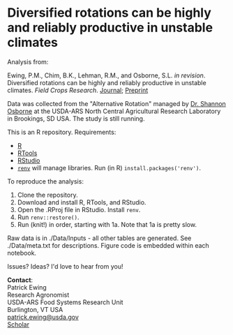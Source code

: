 # Diversified rotations can be highly and reliably productive in unstable climates

Analysis from:

Ewing, P.M., Chim, B.K., Lehman, R.M., and Osborne, S.L. *in revision*. Diversified rotations can be highly and reliably productive in unstable climates. *Field Crops Research*. [Journal](link); [Preprint](https://www.cabidigitallibrary.org/doi/10.31220/agriRxiv.2023.00202)

Data was collected from the "Alternative Rotation" managed by [Dr. Shannon Osborne](https://www.ars.usda.gov/people-locations/person/?person-id=12527)
at the USDA-ARS North Central Agricultural Research Laboratory in Brookings, SD USA. The study is still running. 

This is an R repository. Requirements:  
- [R](https://cran.r-project.org/)
- [RTools](https://cran.r-project.org/bin/windows/Rtools/)
- [RStudio](https://posit.co/download/rstudio-desktop/)
- [`renv`](https://rstudio.github.io/renv/articles/renv.html) will manage libraries. Run (in R) `install.packages('renv')`.

To reproduce the analysis:  
1. Clone the repository.
2. Download and install R, RTools, and RStudio.
3. Open the .RProj file in RStudio. Install `renv`.
5. Run `renv::restore()`.
6. Run (knit!) in order, starting with 1a. Note that 1a is pretty slow. 

Raw data is in ./Data/Inputs - all other tables are generated. See ./Data/meta.txt for descriptions. Figure code is embedded within each notebook. 

Issues? Ideas? I'd love to hear from you!

**Contact**:  
Patrick Ewing  
Research Agronomist  
USDA-ARS Food Systems Research Unit  
Burlington, VT USA  
patrick.ewing@usda.gov  
[Scholar](https://scholar.google.com/citations?user=ukiVGLsAAAAJ&hl=en)